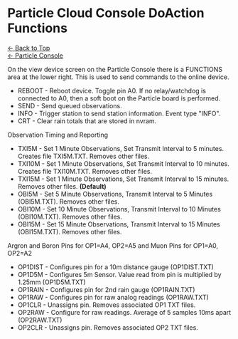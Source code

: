 # Particle Cloud Console DoAction Functions
[← Back to Top](../README.md)<BR>
[← Particle Console](ParticleConsole.md)

On the view device screen on the Particle Console there is a FUNCTIONS area at the lower right. This is used to send commands to the online device.

* REBOOT - Reboot device. Toggle pin A0. If no relay/watchdog is connected to A0, then a soft boot on the Particle board is performed.
* SEND - Send queued observations.
* INFO - Trigger station to send station information. Event type "INFO".
* CRT - Clear rain totals that are stored in nvram.

Observation Timing and Reporting
* TXI5M - Set 1 Minute Observations, Set Transmit Interval to 5 minutes. Creates file TXI5M.TXT. Removes other files.
* TXI10M - Set 1 Minute Observations, Set Transmit Interval to 10 minutes. Creates file TXI10M.TXT. Removes other files.
* TXI15M - Set 1 Minute Observations, Set Transmit Interval to 15 minutes. Removes other files. <B>(Default)</B>
* OBI5M - Set 5 Minute Observations, Transmit Interval to 5 Minutes (OBI5M.TXT). Removes other files.
* OBI10M - Set 10 Minute Observations, Transmit Interval to 10 Minutes (OBI10M.TXT). Removes other files.
* OBI15M - Set 15 Minute Observations, Transmit Interval to 15 Minutes (OBI15M.TXT). Removes other files.

Argron and Boron Pins for OP1=A4, OP2=A5 and Muon Pins for OP1=A0, OP2=A2
* OP1DIST - Configures pin for a 10m distance gauge (OP1DIST.TXT)
* OP1D5M - Configures 5m Sensor. Value read from pin is multiplied by 1.25mm (OP1D5M.TXT)
* OP1RAIN - Configures pin for 2nd rain gauge (OP1RAIN.TXT)
* OP1RAW - Configures pin for raw analog readings (OP1RAW.TXT)
* OP1CLR - Unassigns pin. Removes associated OP1 TXT files.
* OP2RAW - Configure for raw readings. Average of 5 samples 10ms apart (OP2RAW.TXT)
* OP2CLR - Unassigns pin. Removes associated OP2 TXT files.